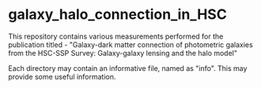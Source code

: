 # galaxy_halo_connection_in_HSC
This repository contains various measurements performed for the publication titled - "Galaxy-dark matter connection of photometric galaxies from the HSC-SSP Survey: Galaxy-galaxy lensing and the halo model"

Each directory may contain an informative file, named as "info". This may provide some useful information.
